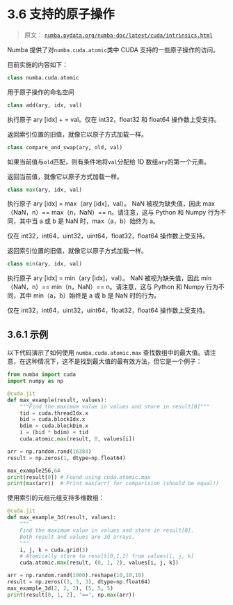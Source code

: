# 3.6 支持的原子操作

> 原文： [`numba.pydata.org/numba-doc/latest/cuda/intrinsics.html`](http://numba.pydata.org/numba-doc/latest/cuda/intrinsics.html)

Numba 提供了对`numba.cuda.atomic`类中 CUDA 支持的一些原子操作的访问。

目前实施的内容如下：

```py
class numba.cuda.atomic
```

用于原子操作的命名空间

```py
class add(ary, idx, val)
```

执行原子 ary [idx] + = val。仅在 int32，float32 和 float64 操作数上受支持。

返回索引位置的旧值，就像它以原子方式加载一样。

```py
class compare_and_swap(ary, old, val)
```

如果当前值与`old`匹配，则有条件地将`val`分配给 1D 数组`ary`的第一个元素。

返回当前值，就像它以原子方式加载一样。

```py
class max(ary, idx, val)
```

执行原子 ary [idx] = max（ary [idx]，val）。 NaN 被视为缺失值，因此 max（NaN，n）== max（n，NaN）== n。请注意，这与 Python 和 Numpy 行为不同，其中当 a 或 b 是 NaN 时，max（a，b）始终为 a。

仅在 int32，int64，uint32，uint64，float32，float64 操作数上受支持。

返回索引位置的旧值，就像它以原子方式加载一样。

```py
class min(ary, idx, val)
```

执行原子 ary [idx] = min（ary [idx]，val）。 NaN 被视为缺失值，因此 min（NaN，n）== min（n，NaN）== n。请注意，这与 Python 和 Numpy 行为不同，其中 min（a，b）始终是 a 或 b 是 NaN 时的行为。

仅在 int32，int64，uint32，uint64，float32，float64 操作数上受支持。

## 3.6.1 示例

以下代码演示了如何使用 `numba.cuda.atomic.max` 查找数组中的最大值。请注意，在这种情况下，这不是找到最大值的最有效方法，但它是一个例子：

```py
from numba import cuda
import numpy as np

@cuda.jit
def max_example(result, values):
    """Find the maximum value in values and store in result[0]"""
    tid = cuda.threadIdx.x
    bid = cuda.blockIdx.x
    bdim = cuda.blockDim.x
    i = (bid * bdim) + tid
    cuda.atomic.max(result, 0, values[i])

arr = np.random.rand(16384)
result = np.zeros(1, dtype=np.float64)

max_example256,64
print(result[0]) # Found using cuda.atomic.max
print(max(arr))  # Print max(arr) for comparision (should be equal!)

```

使用索引的元组元组支持多维数组：

```py
@cuda.jit
def max_example_3d(result, values):
    """
    Find the maximum value in values and store in result[0].
    Both result and values are 3d arrays.
    """
    i, j, k = cuda.grid(3)
    # Atomically store to result[0,1,2] from values[i, j, k]
    cuda.atomic.max(result, (0, 1, 2), values[i, j, k])

arr = np.random.rand(1000).reshape(10,10,10)
result = np.zeros((3, 3, 3), dtype=np.float64)
max_example_3d(2, 2, 2), (5, 5, 5)
print(result[0, 1, 2], '==', np.max(arr))

```